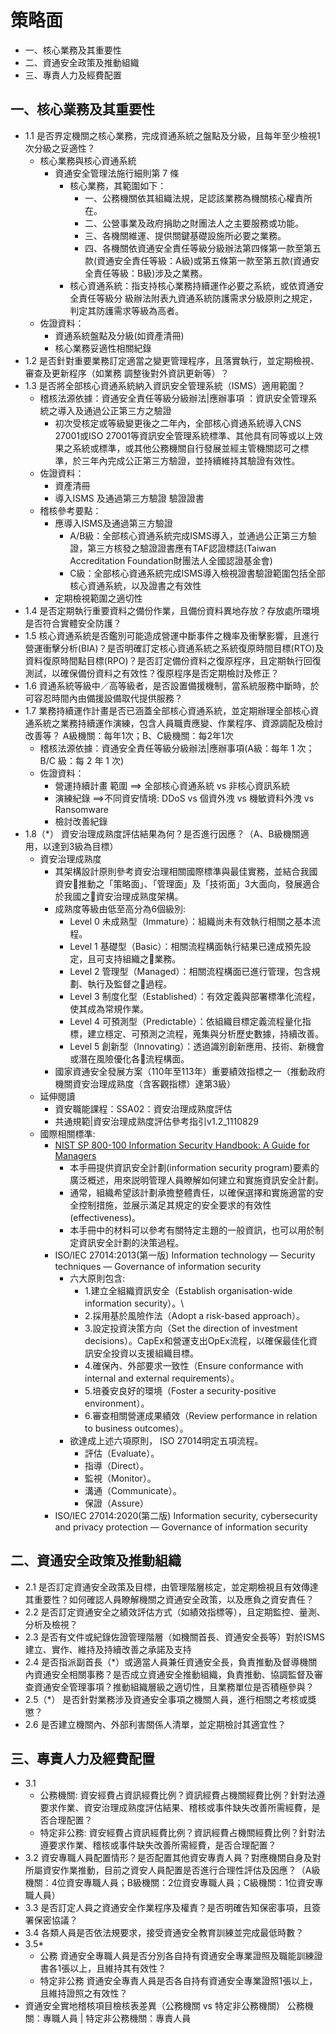 # 策略面
- 一、核心業務及其重要性
- 二、資通安全政策及推動組織
- 三、專責人力及經費配置

## 一、核心業務及其重要性
- 1.1 	是否界定機關之核心業務，完成資通系統之盤點及分級，且每年至少檢視1次分級之妥適性？
  - 核心業務與核心資通系統
    - 資通安全管理法施行細則第 7 條    
      - 核心業務，其範圍如下：
        - 一、公務機關依其組織法規，足認該業務為機關核心權責所在。
        - 二、公營事業及政府捐助之財團法人之主要服務或功能。
        - 三、各機關維運、提供關鍵基礎設施所必要之業務。
        - 四、各機關依資通安全責任等級分級辦法第四條第一款至第五款(資通安全責任等級：A級)或第五條第一款至第五款(資通安全責任等級：B級)涉及之業務。
      - 核心資通系統：指支持核心業務持續運作必要之系統，或依資通安全責任等級分 級辦法附表九資通系統防護需求分級原則之規定，判定其防護需求等級為高者。
  - 佐證資料：
    - 資通系統盤點及分級(如資產清冊)
    - 核心業務妥適性相關紀錄
- 1.2 	是否針對重要業務訂定適當之變更管理程序，且落實執行，並定期檢視、審查及更新程序（如業務
調整後對外資訊更新等）？
- 1.3 	是否將全部核心資通系統納入資訊安全管理系統（ISMS）適用範圍？
  - 稽核法源依據：資通安全責任等級分級辦法|應辦事項 ：資訊安全管理系統之導入及通過公正第三方之驗證
    - 初次受核定或等級變更後之二年內，全部核心資通系統導入CNS 27001或ISO 27001等資訊安全管理系統標準、其他具有同等或以上效果之系統或標準，或其他公務機關自行發展並經主管機關認可之標準，於三年內完成公正第三方驗證，並持續維持其驗證有效性。
  - 佐證資料：
    - 資產清冊
    - 導入ISMS 及通過第三方驗證 驗證證書
  - 稽核參考要點：
    - 應導入ISMS及通過第三方驗證
      - A/B級：全部核心資通系統完成ISMS導入，並通過公正第三方驗證，第三方核發之驗證證書應有TAF認證標誌(Taiwan Accreditation Foundation財團法人全國認證基金會)
      - C級：全部核心資通系統完成ISMS導入檢視證書驗證範圍包括全部核心資通系統，以及證書之有效性
     - 定期檢視範圍之適切性
- 1.4 	是否定期執行重要資料之備份作業，且備份資料異地存放？存放處所環境是否符合實體安全防護？
- 1.5 	核心資通系統是否鑑別可能造成營運中斷事件之機率及衝擊影響，且進行營運衝擊分析(BIA)？是否明確訂定核心資通系統之系統復原時間目標(RTO)及資料復原時間點目標(RPO)？是否訂定備份資料之復原程序，且定期執行回復測試，以確保備份資料之有效性？復原程序是否定期檢討及修正？
- 1.6 	資通系統等級中／高等級者，是否設置備援機制，當系統服務中斷時，於可容忍時間內由備援設備取代提供服務？
- 1.7 	業務持續運作計畫是否已涵蓋全部核心資通系統，並定期辦理全部核心資通系統之業務持續運作演練，包含人員職責應變、作業程序、資源調配及檢討改善等？ A級機關：每年1次；B、C級機關：每2年1次
  - 稽核法源依據：資通安全責任等級分級辦法|應辦事項(A級：每年 1 次； B/C 級：每 2 年 1 次)
  - 佐證資料：
    - 營運持續計畫 範圍 ==> 全部核心資通系統  vs 非核心資訊系統
    - 演練紀錄  ==>不同資安情境: DDoS vs 個資外洩 vs 機敏資料外洩  vs Ransomware
    - 檢討改善紀錄
- 1.8（*）	資安治理成熟度評估結果為何？是否進行因應？（A、B級機關適用，以達到3級為目標）
  - 資安治理成熟度
    - 其架構設計原則參考資安治理相關國際標準與最佳實務，並結合我國資安推動之「策略面」、「管理面」及「技術面」3大面向，發展適合於我國之資安治理成熟度架構。
    - 成熟度等級由低至高分為6個級別:
      - Level   0 未成熟型（Immature）：組織尚未有效執行相關之基本流程。
      - Level 1 基礎型（Basic）：相關流程構面執行結果已達成預先設定，且可支持組織之業務。
      - Level 2 管理型（Managed）：相關流程構面已進行管理，包含規劃、執行及監督之過程。
      - Level   3 制度化型（Established）：有效定義與部署標準化流程，使其成為常規作業。
      - Level 4 可預測型（Predictable）：依組織目標定義流程量化指標，建立穩定、可預測之流程，蒐集與分析歷史數據，持續改善。
      - Level 5 創新型（Innovating）：透過識別創新應用、技術、新機會或潛在風險優化各流程構面。
    - 國家資通安全發展方案（110年至113年）重要績效指標之一（推動政府機關資安治理成熟度（含客觀指標）達第3級）
  - 延伸閱讀
    - 資安職能課程：SSA02：資安治理成熟度評估 
    - 共通規範|資安治理成熟度評估參考指引v1.2_1110829
  - 國際相關標準:
    - [NIST SP 800-100 Information Security Handbook: A Guide for Managers](https://csrc.nist.gov/pubs/sp/800/100/upd1/final)
      - 本手冊提供資訊安全計劃(information security program)要素的廣泛概述，用來説明管理人員瞭解如何建立和實施資訊安全計劃。
      - 通常，組織希望該計劃承擔整體責任，以確保選擇和實施適當的安全控制措施，並展示滿足其規定的安全要求的有效性(effectiveness)。
      - 本手冊中的材料可以參考有關特定主題的一般資訊，也可以用於制定資訊安全計劃的決策過程。
    - ISO/IEC 27014:2013(第一版) Information technology — Security techniques — Governance of information security
      - 六大原則包含:
        - 1.建立全組織資訊安全（Establish organisation-wide information security）。\
        - 2.採用基於風險作法（Adopt a risk-based approach）。
        - 3.設定投資決策方向（Set the direction of investment decisions）。CapEx和營運支出OpEx流程，以確保最佳化資訊安全投資以支援組織目標。
        - 4.確保內、外部要求一致性（Ensure conformance with internal and external requirements）。
        - 5.培養安良好的環境（Foster a security-positive environment）。
        - 6.審查相關營運成果績效（Review performance in relation to business outcomes）。 
      - 欲達成上述六項原則， ISO 27014明定五項流程。
        - 評估（Evaluate）。
        - 指導（Direct）。
        - 監視（Monitor）。
        - 溝通（Communicate）。
        - 保證（Assure）
    - ISO/IEC 27014:2020(第二版) Information security, cybersecurity and privacy protection — Governance of information security 

## 二、資通安全政策及推動組織
- 2.1 	是否訂定資通安全政策及目標，由管理階層核定，並定期檢視且有效傳達其重要性？如何確認人員瞭解機關之資通安全政策，以及應負之資安責任？
- 2.2 	是否訂定資通安全之績效評估方式（如績效指標等），且定期監控、量測、分析及檢視？
- 2.3 	是否有文件或紀錄佐證管理階層（如機關首長、資通安全長等）對於ISMS建立、實作、維持及持續改善之承諾及支持
- 2.4 	是否指派副首長（*）或適當人員兼任資通安全長，負責推動及督導機關內資通安全相關事務？是否成立資通安全推動組織，負責推動、協調監督及審查資通安全管理事項？推動組織層級之適切性，且業務單位是否積極參與？
- 2.5（*）  	是否針對業務涉及資通安全事項之機關人員，進行相關之考核或獎懲？
- 2.6	是否建立機關內、外部利害關係人清單，並定期檢討其適宜性？

## 三、專責人力及經費配置  
- 3.1
  - 公務機關: 資安經費占資訊經費比例？資訊經費占機關經費比例？針對法遵要求作業、資安治理成熟度評估結果、稽核或事件缺失改善所需經費，是否合理配置？
  - 特定非公務: 	資安經費占資訊經費比例？資訊經費占機關經費比例？針對法遵要求作業、稽核或事件缺失改善所需經費，是否合理配置？
- 3.2 	資安專職人員配置情形？是否配置其他資安專責人員？對應機關自身及對所屬資安作業推動，目前之資安人員配置是否進行合理性評估及因應？（A級機關：4位資安專職人員；B級機關：2位資安專職人員；C級機關：1位資安專職人員）
- 3.3 	是否訂定人員之資通安全作業程序及權責？是否明確告知保密事項，且簽署保密協議？
- 3.4 	各類人員是否依法規要求，接受資通安全教育訓練並完成最低時數？
- 3.5* 	
  - 公務	資通安全專職人員是否分別各自持有資通安全專業證照及職能訓練證書各1張以上，且維持其有效性？
  - 特定非公務 	資通安全專責人員是否各自持有資通安全專業證照1張以上，且維持證照之有效性？
- 資通安全實地稽核項目檢核表差異（公務機關 vs 特定非公務機關） 公務機關：專職人員 | 特定非公務機關：專責人員


